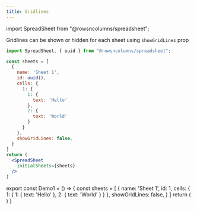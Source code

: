 ```yaml
---
title: Gridlines
---
```

import SpreadSheet from "@rowsncolumns/spreadsheet";

Gridlines can be shown or hidden for each sheet using `showGridLines` prop

```jsx
import SpreadSheet, { uuid } from "@rowsncolumns/spreadsheet";

const sheets = [
  {
    name: 'Sheet 1',
    id: uuid(),
    cells: {
      1: {
        1: {
          text: 'Hello'
        },
        2: {
          text: 'World'
        }
      }
    },
    showGridLines: false,
  }
]
return (
  <SpreadSheet
    initialSheets={sheets}
  />
)
```

export const Demo1 = ()  => {
  const sheets = [
    {
      name: 'Sheet 1',
      id: 1,
      cells: {
        1: {
          1: {
            text: 'Hello'
          },
          2: {
            text: 'World'
          }
        }
      },
      showGridLines: false,
    }
  ]
  return (
    <SpreadSheet
      initialSheets={sheets}
    />
  )
}

<Demo1 />